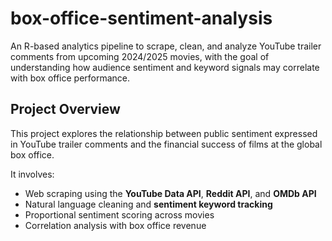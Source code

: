# box-office-sentiment-analysis
An R-based analytics pipeline to scrape, clean, and analyze YouTube trailer comments from upcoming 2024/2025 movies, with the goal of understanding how audience sentiment and keyword signals may correlate with box office performance.


## Project Overview

This project explores the relationship between public sentiment expressed in YouTube trailer comments and the financial success of films at the global box office.

It involves:
- Web scraping using the **YouTube Data API**, **Reddit API**, and **OMDb API**
- Natural language cleaning and **sentiment keyword tracking**
- Proportional sentiment scoring across movies
- Correlation analysis with box office revenue



